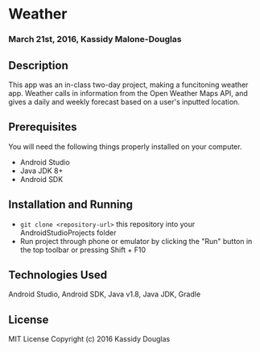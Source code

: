 # Weather


### March 21st, 2016, Kassidy Malone-Douglas 

## Description
This app was an in-class two-day project, making a funcitoning weather app. Weather calls in information from the Open Weather Maps API, and gives a daily and weekly forecast based on a user's inputted location.

## Prerequisites

You will need the following things properly installed on your computer.

* Android Studio
* Java JDK 8+
* Android SDK

## Installation and Running

* `git clone <repository-url>` this repository into your AndroidStudioProjects folder
* Run project through phone or emulator by clicking the "Run" button in the top toolbar or pressing Shift + F10

## Technologies Used

Android Studio, Android SDK, Java v1.8, Java JDK, Gradle

## License

MIT License
Copyright (c) 2016 Kassidy Douglas
